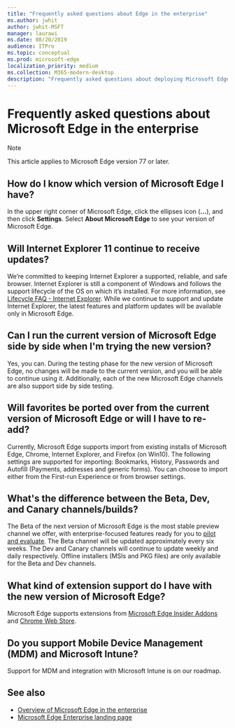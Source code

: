 ```yaml
---
title: "Frequently asked questions about Edge in the enterprise"
ms.author: jwhit
author: jwhit-MSFT
manager: laurawi
ms.date: 08/20/2019
audience: ITPro
ms.topic: conceptual
ms.prod: microsoft-edge
localization_priority: medium
ms.collection: M365-modern-desktop
description: "Frequently asked questions about deploying Microsoft Edge in the enterprise"
---
```


# Frequently asked questions about Microsoft Edge in the enterprise

> [!NOTE]
> This article applies to Microsoft Edge version 77 or later.

## How do I know which version of Microsoft Edge I have?

In the upper right corner of Microsoft Edge, click the ellipses icon (**...**), and then click **Settings**. Select **About Microsoft Edge** to see your version of Microsoft Edge.

## Will Internet Explorer 11 continue to receive updates?

We’re committed to keeping Internet Explorer a supported, reliable, and safe browser. Internet Explorer is still a component of Windows and follows the support lifecycle of the OS on which it’s installed. For more information, see [Lifecycle FAQ - Internet Explorer](https://support.microsoft.com/help/17454/). While we continue to support and update Internet Explorer, the latest features and platform updates will be available only in Microsoft Edge.

## Can I run the current version of Microsoft Edge side by side when I'm trying the new version?

Yes, you can. During the testing phase for the new version of Microsoft Edge, no changes will be made to the current version, and you will be able to continue using it. Additionally, each of the new Microsoft Edge channels are also support side by side testing.

## Will favorites be ported over from the current version of Microsoft Edge or will I have to re-add?

Currently, Microsoft Edge supports import from existing installs of Microsoft Edge, Chrome, Internet Explorer, and Firefox (on Win10). The following settings are supported for importing: Bookmarks, History, Passwords and Autofill (Payments, addresses and generic forms). You can choose to import either from the First-run Experience or from browser settings.  

## What's the difference between the Beta, Dev, and Canary channels/builds?

The Beta of the next version of Microsoft Edge is the most stable preview channel we offer, with enterprise-focused features ready for you to [pilot and evaluate](https://www.microsoftedgeinsider.com/enterprise?form=MB1102&OCID=MB1102). The Beta channel will be updated approximately every six weeks. The Dev and Canary channels will continue to update weekly and daily respectively. Offline installers (MSIs and PKG files) are only available for the Beta and Dev channels.

## What kind of extension support do I have with the new version of Microsoft Edge?

Microsoft Edge supports extensions from [Microsoft Edge Insider Addons](https://go.microsoft.com/fwlink/?linkid=2081222) and [Chrome Web Store](https://go.microsoft.com/fwlink/?linkid=2072338).

## Do you support Mobile Device Management (MDM) and Microsoft Intune?

Support for MDM and integration with Microsoft Intune is on our roadmap.

## See also

- [Overview of Microsoft Edge in the enterprise](overview-edge-in-the-enterprise.md)
- [Microsoft Edge Enterprise landing page](https://aka.ms/EdgeEnterprise)
